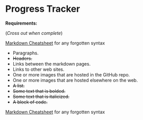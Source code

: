 # Progress Tracker

**Requirements:**

(*Cross out when complete*)

[Markdown Cheatsheet](https://www.markdownguide.org/cheat-sheet/) for any forgotten syntax

* Paragraphs.
* ~~Headers.~~ 
* Links between the markdown pages.
* Links to other web sites.
* One or more images that are hosted in the GitHub repo.
* One or more images that are hosted elsewhere on the web.
* ~~A list.~~
* ~~Some text that is bolded.~~
* ~~Some text that is italicized.~~
* ~~A block of code.~~

[Markdown Cheatsheet](https://www.markdownguide.org/cheat-sheet/) for any forgotten syntax
